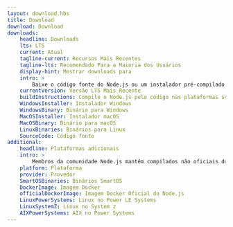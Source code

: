 ```yaml
---
layout: download.hbs
title: Download
download: Download
downloads:
    headline: Downloads
    lts: LTS
    current: Atual
    tagline-current: Recursos Mais Recentes
    tagline-lts: Recomendado Para a Maioria dos Usuários
    display-hint: Mostrar downloads para
    intro: >
        Baixe o código fonte do Node.js ou um instalador pré-compilado para o seu sistema, e comece a desenvolver hoje.
    currentVersion: Versão LTS Mais Recente
    buildInstructions: Compile o Node.js pelo código nas plataformas suportadas
    WindowsInstaller: Instalador Windows
    WindowsBinary: Binário para Windows
    MacOSInstaller: Instalador macOS
    MacOSBinary: Binário para macOS
    LinuxBinaries: Binários para Linux
    SourceCode: Código fonte
additional:
    headline: Plataformas adicionais
    intro: >
        Membros da comunidade Node.js mantêm compilados não oficiais do Node.js para plataformas adicionais. Note, tais compilados não são mantidos pela equipe oficial do Node.js e podem não estar no mesmo nível de compilação da versão atual do Node.js.
    platform: Plataforma
    provider: Provedor
    SmartOSBinaries: Binários SmartOS
    DockerImage: Imagem Docker
    officialDockerImage: Imagem Docker Oficial do Node.js
    LinuxPowerSystems: Linux no Power LE Systems
    LinuxSystemZ: Linux no System z
    AIXPowerSystems: AIX no Power Systems
---
```

